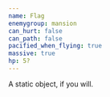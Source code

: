 ```yaml
---
name: Flag
enemygroup: mansion
can_hurt: false
can_path: false
pacified_when_flying: true
massive: true
hp: 5?
---
```


A static object, if you will.
